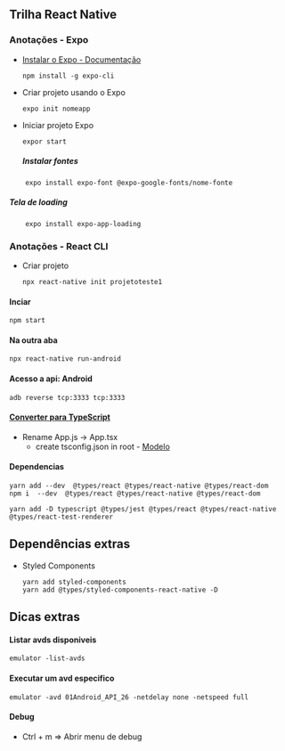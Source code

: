 ## Trilha React Native

### Anotações - Expo
- [Instalar o Expo - Documentação](https://docs.expo.dev/)
	```
	npm install -g expo-cli
	```
- Criar projeto usando o Expo
	```
	expo init nomeapp
	```
- Iniciar projeto Expo
	```
	expor start
	```
	##### Instalar fontes
```
	expo install expo-font @expo-google-fonts/nome-fonte
```
 ##### Tela de loading
```
	expo install expo-app-loading
```

### Anotações - React CLI
- Criar projeto
	```
	npx react-native init projetoteste1
	```
	
#### Inciar
```
npm start
```
#### Na outra aba
```
npx react-native run-android
```
#### Acesso a api: Android
```
adb reverse tcp:3333 tcp:3333
```

#### [Converter para TypeScript](https://reactnative.dev/docs/typescript)
- Rename App.js -> App.tsx
	 - create tsconfig.json in root - [Modelo](https://github.com/expo/expo/blob/master/templates/expo-template-blank-typescript/tsconfig.json)

#### Dependencias
```
yarn add --dev  @types/react @types/react-native @types/react-dom
npm i  --dev  @types/react @types/react-native @types/react-dom
```
```
yarn add -D typescript @types/jest @types/react @types/react-native @types/react-test-renderer
```
## Dependências extras
- Styled Components
	```
	yarn add styled-components
	yarn add @types/styled-components-react-native -D
	```

## Dicas extras

#### Listar avds disponiveis
```
emulator -list-avds
```
#### Executar um avd especifico
```
emulator -avd 01Android_API_26 -netdelay none -netspeed full
```
#### Debug
 - Ctrl + m => Abrir menu de debug